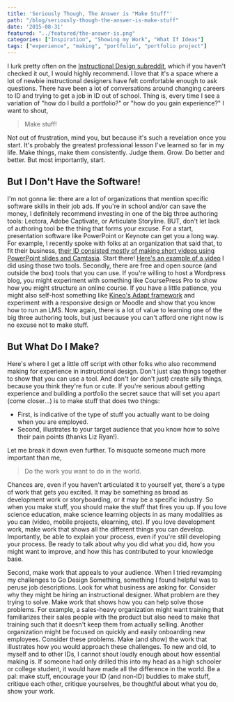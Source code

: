```yaml
---
title: 'Seriously Though, The Answer is "Make Stuff"'
path: "/blog/seriously-though-the-answer-is-make-stuff"
date: '2015-08-31'
featured: "../featured/the-answer-is.png"
categories: ["Inspiration", "Showing my Work", "What If Ideas"]
tags: ["experience", "making", "portfolio", "portfolio project"]
---
```


I lurk pretty often on the [Instructional Design subreddit](https://www.reddit.com/r/instructionaldesign/), which if you haven't checked it out, I would highly recommend. I love that it's a space where a lot of newbie instructional designers have felt comfortable enough to ask questions. There have been a lot of conversations around changing careers to ID and trying to get a job in ID out of school. Thing is, every time I see a variation of "how do I build a portfolio?" or "how do you gain experience?" I want to shout,

> Make stuff!

Not out of frustration, mind you, but because it's such a revelation once you start. It's probably the greatest professional lesson I've learned so far in my life. Make things, make them consistently. Judge them. Grow. Do better and better. But most importantly, start.

## But I Don't Have the Software!

I'm not gonna lie: there are a lot of organizations that mention specific software skills in their job ads. If you're in school and/or can save the money, I definitely recommend investing in one of the big three authoring tools: Lectora, Adobe Captivate, or Articulate Storyline. BUT, don't let lack of authoring tool be the thing that forms your excuse. For a start, presentation software like PowerPoint or Keynote can get you a long way. For example, I recently spoke with folks at an organization that said that, to fit their business, [their ID consisted mostly of making short videos using PowerPoint slides and Camtasia](/blog/inspiration-microlearning-video/). Start there! [Here's an example of a video](http://www.knanthony.com/portfolio/animated-video-in-powerpoint/) I did using those two tools. Secondly, there are free and open source (and outside the box) tools that you can use. If you're willing to host a Wordpress blog, you might experiment with something like CoursePress Pro to show how you might structure an online course. If you have a little patience, you might also self-host something like [Kineo's Adapt framework](http://www.kineo.com/us/services/elearning/authoring-tools/adapt) and experiment with a responsive design or Moodle and show that you know how to run an LMS. Now again, there is a lot of value to learning one of the big three authoring tools, but just because you can't afford one right now is no excuse not to make stuff.

## But What Do I Make?

Here's where I get a little off script with other folks who also recommend making for experience in instructional design. Don't just slap things together to show that you can use a tool. And don't (or don't just) create silly things, because you think they're fun or cute. If you're serious about getting experience and building a portfolio the secret sauce that will set you apart (come closer...) is to make stuff that does two things:

*   First, is indicative of the type of stuff you actually want to be doing when you are employed.
*   Second, illustrates to your target audience that you know how to solve their pain points (thanks Liz Ryan!).

Let me break it down even further. To misquote someone much more important than me,

> Do the work you want to do in the world.

Chances are, even if you haven't articulated it to yourself yet, there's a type of work that gets you excited. It may be something as broad as development work or storyboarding, or it may be a specific industry. So when you make stuff, you should make the stuff that fires you up. If you love science education, make science learning objects in as many modalities as you can (video, mobile projects, elearning, etc). If you love development work, make work that shows all the different things you can develop. Importantly, be able to explain your process, even if you're still developing your process. Be ready to talk about why you did what you did, how you might want to improve, and how this has contributed to your knowledge base.

Second, make work that appeals to your audience. When I tried revamping my challenges to Go Design Something, something I found helpful was to peruse job descriptions. Look for what business are asking for. Consider why they might be hiring an instructional designer. What problem are they trying to solve. Make work that shows how you can help solve those problems. For example, a sales-heavy organization might want training that familiarizes their sales people with the product but also need to make that training such that it doesn't keep them from actually selling. Another organization might be focused on quickly and easily onboarding new employees. Consider these problems. Make (and show) the work that illustrates how you would approach these challenges. To new and old, to myself and to other IDs, I cannot shout loudly enough about how essential making is. If someone had only drilled this into my head as a high schooler or college student, it would have made all the difference in the world. Be a pal: make stuff, encourage your ID (and non-ID) buddies to make stuff, critique each other, critique yourselves, be thoughtful about what you do, show your work.
